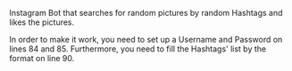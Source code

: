 Instagram Bot that searches for random pictures by random Hashtags and likes the pictures.

In order to make it work, you need to set up a Username and Password on lines 84 and 85.
Furthermore, you need to fill the Hashtags' list by the format on line 90.
